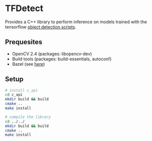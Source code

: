 # TFDetect

Provides a C++ library to perform inference on models trained with the
tensorflow [object detection scripts](https://github.com/tensorflow/models/tree/master/object_detection).

## Prequesites

* OpenCV 2.4 (packages: libopencv-dev)
* Build tools (packages: build-essentials, autoconf)
* Bazel (see [here](https://bazel.build/versions/master/docs/install-ubuntu.html))

## Setup

```bash
# install c_api
cd c_api
mkdir build && build
cmake ..
make install

# compile the library
cd ../../
mkdir build && build
cmake ..
make install
```
